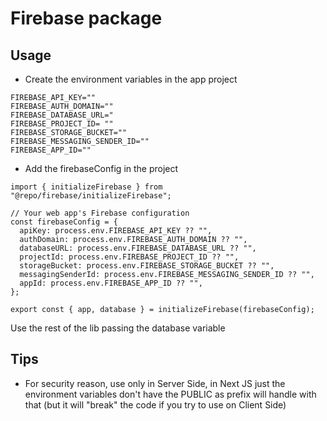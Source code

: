 # Firebase package

## Usage

- Create the environment variables in the app project

```
FIREBASE_API_KEY=""
FIREBASE_AUTH_DOMAIN=""
FIREBASE_DATABASE_URL="
FIREBASE_PROJECT_ID= ""
FIREBASE_STORAGE_BUCKET=""
FIREBASE_MESSAGING_SENDER_ID=""
FIREBASE_APP_ID=""
```

- Add the firebaseConfig in the project

```
import { initializeFirebase } from "@repo/firebase/initializeFirebase";

// Your web app's Firebase configuration
const firebaseConfig = {
  apiKey: process.env.FIREBASE_API_KEY ?? "",
  authDomain: process.env.FIREBASE_AUTH_DOMAIN ?? "",
  databaseURL: process.env.FIREBASE_DATABASE_URL ?? "",
  projectId: process.env.FIREBASE_PROJECT_ID ?? "",
  storageBucket: process.env.FIREBASE_STORAGE_BUCKET ?? "",
  messagingSenderId: process.env.FIREBASE_MESSAGING_SENDER_ID ?? "",
  appId: process.env.FIREBASE_APP_ID ?? "",
};

export const { app, database } = initializeFirebase(firebaseConfig);

```

Use the rest of the lib passing the database variable

## Tips

- For security reason, use only in Server Side, in Next JS just the environment variables don't have the PUBLIC as prefix will handle with that (but it will "break" the code if you try to use on Client Side)

